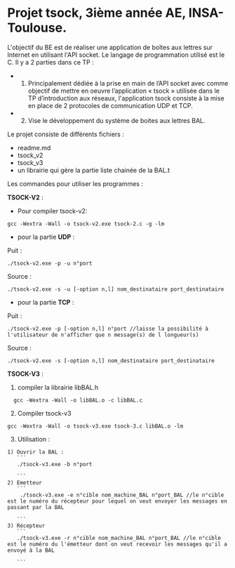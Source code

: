 # Projet tsock, 3ième année AE, INSA-Toulouse.

L'objectif du BE est de réaliser une application de boîtes aux lettres sur Internet en utilisant l'API socket. Le langage de programmation utilisé est le C. 
Il y a 2 parties dans ce TP : 
  - 1) Principalement dédiée à la prise en main de l’API socket avec comme objectif de mettre en oeuvre l’application « tsock » utilisée dans le TP d’introduction aux réseaux, l'application tsock consiste à la mise en place de 2 protocoles de communication UDP et TCP.
  - 2) Vise le développement du système de boites aux lettres BAL.

Le projet consiste de différents fichiers :
- readme.md 
- tsock_v2
- tsock_v3
- un librairie qui gère la partie liste chainée de la BAL.t

Les commandes pour utiliser les programmes : 

**TSOCK-V2** :

- Pour compiler tsock-v2:
```
gcc -Wextra -Wall -o tsock-v2.exe tsock-2.c -g -lm

```

- pour la partie **UDP** :

Puit :
```
./tsock-v2.exe -p -u n°port

```
Source :
```
./tsock-v2.exe -s -u [-option n,l] nom_destinataire port_destinataire

```
- pour la partie **TCP** :

Puit :
```
./tsock-v2.exe -p [-option n,l] n°port //laisse la possibilité à l'utilisateur de n'afficher que n message(s) de l longueur(s)

```
Source :
```
./tsock-v2.exe -s [-option n,l] nom_destinataire port_destinataire 

```

**TSOCK-V3** :


  1) compiler la librairie libBAL.h
```
  gcc -Wextra -Wall -o libBAL.o -c libBAL.c

```

  2) Compiler tsock-v3
  ```
  gcc -Wextra -Wall -o tsock-v3.exe tsock-3.c libBAL.o -lm
  
  ```

  3) Utilisation :

    1) Ouvrir la BAL :
       ```
       ./tsock-v3.exe -b n°port

       ```
    2) Emetteur
       ```
        ./tsock-v3.exe -e n°cible nom_machine_BAL n°port_BAL //le n°cible est le numéro du récepteur pour lequel on veut envoyer les messages en passant par la BAL
       
       ```
    3) Récepteur
       ```
       ./tsock-v3.exe -r n°cible nom_machine_BAL n°port_BAL //le n°cible est le numéro du l'émetteur dont on veut recevoir les messages qu'il a envoyé à la BAL
       
       ```
